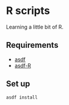 # R scripts

Learning a little bit of R.

## Requirements

- [asdf](https://github.com/asdf-vm/asdf)
- [asdf-R](https://github.com/taiar/asdf-R)

## Set up

```
asdf install
```
